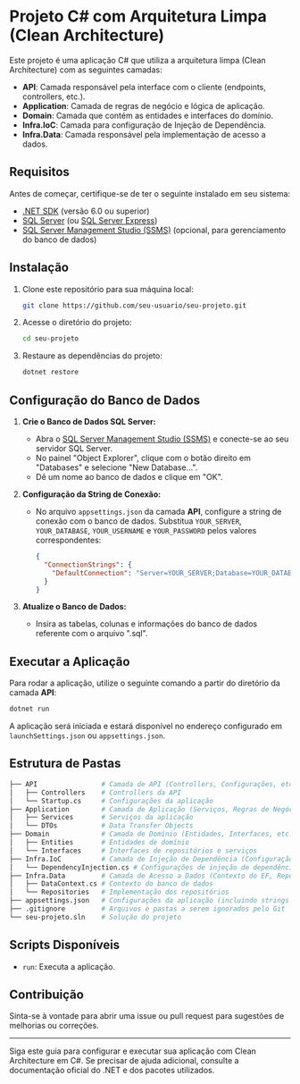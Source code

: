 # Projeto C# com Arquitetura Limpa (Clean Architecture)

Este projeto é uma aplicação C# que utiliza a arquitetura limpa (Clean Architecture) com as seguintes camadas:

- **API**: Camada responsável pela interface com o cliente (endpoints, controllers, etc.).
- **Application**: Camada de regras de negócio e lógica de aplicação.
- **Domain**: Camada que contém as entidades e interfaces do domínio.
- **Infra.IoC**: Camada para configuração de Injeção de Dependência.
- **Infra.Data**: Camada responsável pela implementação de acesso a dados.

## Requisitos

Antes de começar, certifique-se de ter o seguinte instalado em seu sistema:

- [.NET SDK](https://dotnet.microsoft.com/download) (versão 6.0 ou superior)
- [SQL Server](https://www.microsoft.com/en-us/sql-server/sql-server-downloads) (ou [SQL Server Express](https://www.microsoft.com/en-us/sql-server/sql-server-editions))
- [SQL Server Management Studio (SSMS)](https://docs.microsoft.com/en-us/sql/ssms/download-sql-server-management-studio-ssms) (opcional, para gerenciamento do banco de dados)

## Instalação

1. Clone este repositório para sua máquina local:

   ```bash
   git clone https://github.com/seu-usuario/seu-projeto.git
   ```

2. Acesse o diretório do projeto:

   ```bash
   cd seu-projeto
   ```

3. Restaure as dependências do projeto:

   ```bash
   dotnet restore
   ```

## Configuração do Banco de Dados

1. **Crie o Banco de Dados SQL Server:**

   - Abra o [SQL Server Management Studio (SSMS)](https://docs.microsoft.com/en-us/sql/ssms/download-sql-server-management-studio-ssms) e conecte-se ao seu servidor SQL Server.
   - No painel "Object Explorer", clique com o botão direito em "Databases" e selecione "New Database...".
   - Dê um nome ao banco de dados e clique em "OK".

2. **Configuração da String de Conexão:**

   - No arquivo `appsettings.json` da camada **API**, configure a string de conexão com o banco de dados. Substitua `YOUR_SERVER`, `YOUR_DATABASE`, `YOUR_USERNAME` e `YOUR_PASSWORD` pelos valores correspondentes:

     ```json
     {
       "ConnectionStrings": {
         "DefaultConnection": "Server=YOUR_SERVER;Database=YOUR_DATABASE;User Id=YOUR_USERNAME;Password=YOUR_PASSWORD;"
       }
     }
     ```

3. **Atualize o Banco de Dados:**

   - Insira as tabelas, colunas e informações do banco de dados referente com o arquivo ".sql".

## Executar a Aplicação

Para rodar a aplicação, utilize o seguinte comando a partir do diretório da camada **API**:

```bash
dotnet run
```

A aplicação será iniciada e estará disponível no endereço configurado em `launchSettings.json` ou `appsettings.json`.

## Estrutura de Pastas

```bash
├── API                # Camada de API (Controllers, Configurações, etc.)
│   ├── Controllers    # Controllers da API
│   └── Startup.cs     # Configurações da aplicação
├── Application        # Camada de Aplicação (Serviços, Regras de Negócio, etc.)
│   ├── Services       # Serviços da aplicação
│   └── DTOs           # Data Transfer Objects
├── Domain             # Camada de Domínio (Entidades, Interfaces, etc.)
│   ├── Entities       # Entidades de domínio
│   └── Interfaces     # Interfaces de repositórios e serviços
├── Infra.IoC          # Camada de Injeção de Dependência (Configuração de IoC)
│   └── DependencyInjection.cs # Configurações de injeção de dependência
├── Infra.Data         # Camada de Acesso a Dados (Contexto do EF, Repositórios, etc.)
│   ├── DataContext.cs # Contexto do banco de dados
│   └── Repositories   # Implementação dos repositórios
├── appsettings.json   # Configurações da aplicação (incluindo strings de conexão)
├── .gitignore         # Arquivos e pastas a serem ignorados pelo Git
└── seu-projeto.sln    # Solução do projeto
```

## Scripts Disponíveis

- `run`: Executa a aplicação.

## Contribuição

Sinta-se à vontade para abrir uma issue ou pull request para sugestões de melhorias ou correções.

---

Siga este guia para configurar e executar sua aplicação com Clean Architecture em C#. Se precisar de ajuda adicional, consulte a documentação oficial do .NET e dos pacotes utilizados.
